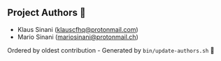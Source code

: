 ## Project Authors :tada:

- Klaus Sinani (<klauscfhq@protonmail.com>)
- Mario Sinani (<mariosinani@protonmail.ch>)

Ordered by oldest contribution - Generated by `bin/update-authors.sh` :rocket:
